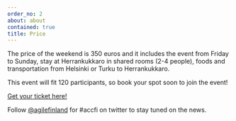 ```yaml
---
order_no: 2
about: about
contained: true
title: Price
---
```


The price of the weekend is 350 euros and it includes the event from Friday to Sunday, stay at Herrankukkaro in shared rooms (2-4 people), foods and transportation from Helsinki or Turku to Herrankukkaro.

This event will fit 120 participants, so book your spot soon to join the event!

<a class="button buy-ticket" target="_blank" href="https://holvi.com/shop/agilefinland/">Get your ticket here!</a>

Follow [@agilefinland](https://twitter.com/agilefinland) for #accfi on twitter to stay tuned on the news.

